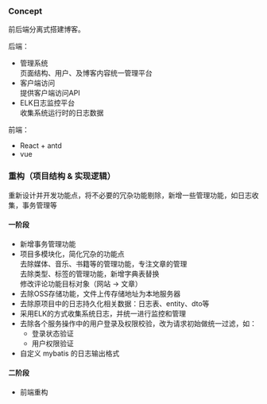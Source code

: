### Concept

前后端分离式搭建博客。

后端：
- 管理系统  
页面结构、用户、及博客内容统一管理平台
- 客户端访问  
提供客户端访问API
- ELK日志监控平台  
收集系统运行时的日志数据

前端：
- React + antd
- vue

### 重构（项目结构 & 实现逻辑）
重新设计并开发功能点，将不必要的冗杂功能剔除，新增一些管理功能，如日志收集，事务管理等

#### 一阶段

- 新增事务管理功能
- 项目多模块化，简化冗杂的功能点  
去除媒体、音乐、书籍等的管理功能，专注文章的管理  
去除类型、标签的管理功能，新增字典表替换  
修改评论功能目标对象（网站 -> 文章）
- 去除OSS存储功能，文件上传存储地址为本地服务器
- 去除原项目中的日志持久化相关数据：日志表、entity、dto等
- 采用ELK的方式收集系统日志，并统一进行监控和管理
- 去除各个服务操作中的用户登录及权限校验，改为请求初始做统一过滤，如：
  - 登录状态验证
  - 用户权限验证
- 自定义 mybatis 的日志输出格式

#### 二阶段

- 前端重构